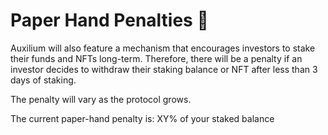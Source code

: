 # Paper Hand Penalties 🧻

Auxilium will also feature a mechanism that encourages investors to stake their funds and NFTs long-term. Therefore, there will be a penalty if an investor decides to withdraw their staking balance or NFT after less than 3 days of staking.

The penalty will vary as the protocol grows.

The current paper-hand penalty is: XY% of your staked balance
